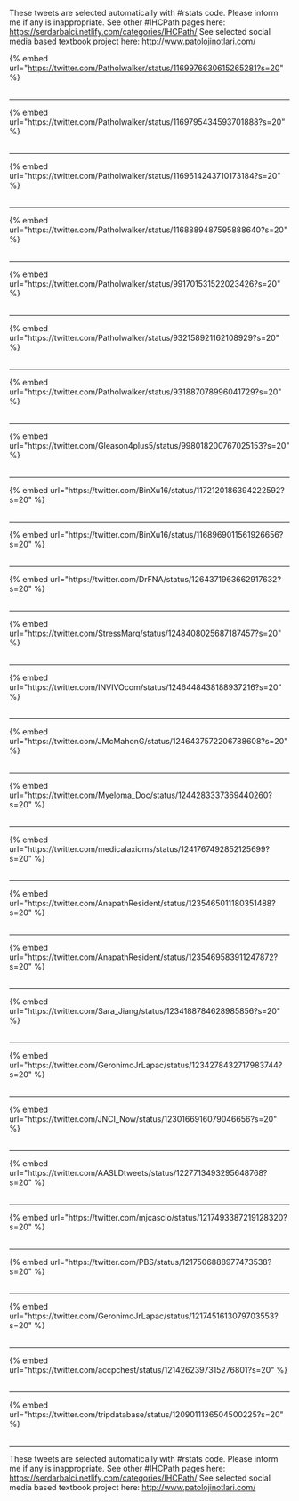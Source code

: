 

These tweets are selected automatically with #rstats code. Please inform me if any is inappropriate.
See other #IHCPath pages here: https://serdarbalci.netlify.com/categories/IHCPath/ 
See selected social media based textbook project here: http://www.patolojinotlari.com/

{% embed url="https://twitter.com/Patholwalker/status/1169976630615265281?s=20" %}<br>
<br>
<hr>
{% embed url="https://twitter.com/Patholwalker/status/1169795434593701888?s=20" %}<br>
<br>
<hr>
{% embed url="https://twitter.com/Patholwalker/status/1169614243710173184?s=20" %}<br>
<br>
<hr>
{% embed url="https://twitter.com/Patholwalker/status/1168889487595888640?s=20" %}<br>
<br>
<hr>
{% embed url="https://twitter.com/Patholwalker/status/991701531522023426?s=20" %}<br>
<br>
<hr>
{% embed url="https://twitter.com/Patholwalker/status/932158921162108929?s=20" %}<br>
<br>
<hr>
{% embed url="https://twitter.com/Patholwalker/status/931887078996041729?s=20" %}<br>
<br>
<hr>
{% embed url="https://twitter.com/Gleason4plus5/status/998018200767025153?s=20" %}<br>
<br>
<hr>
{% embed url="https://twitter.com/BinXu16/status/1172120186394222592?s=20" %}<br>
<br>
<hr>
{% embed url="https://twitter.com/BinXu16/status/1168969011561926656?s=20" %}<br>
<br>
<hr>
{% embed url="https://twitter.com/DrFNA/status/1264371963662917632?s=20" %}<br>
<br>
<hr>
{% embed url="https://twitter.com/StressMarq/status/1248408025687187457?s=20" %}<br>
<br>
<hr>
{% embed url="https://twitter.com/INVIVOcom/status/1246448438188937216?s=20" %}<br>
<br>
<hr>
{% embed url="https://twitter.com/JMcMahonG/status/1246437572206788608?s=20" %}<br>
<br>
<hr>
{% embed url="https://twitter.com/Myeloma_Doc/status/1244283337369440260?s=20" %}<br>
<br>
<hr>
{% embed url="https://twitter.com/medicalaxioms/status/1241767492852125699?s=20" %}<br>
<br>
<hr>
{% embed url="https://twitter.com/AnapathResident/status/1235465011180351488?s=20" %}<br>
<br>
<hr>
{% embed url="https://twitter.com/AnapathResident/status/1235469583911247872?s=20" %}<br>
<br>
<hr>
{% embed url="https://twitter.com/Sara_Jiang/status/1234188784628985856?s=20" %}<br>
<br>
<hr>
{% embed url="https://twitter.com/GeronimoJrLapac/status/1234278432717983744?s=20" %}<br>
<br>
<hr>
{% embed url="https://twitter.com/JNCI_Now/status/1230166916079046656?s=20" %}<br>
<br>
<hr>
{% embed url="https://twitter.com/AASLDtweets/status/1227713493295648768?s=20" %}<br>
<br>
<hr>
{% embed url="https://twitter.com/mjcascio/status/1217493387219128320?s=20" %}<br>
<br>
<hr>
{% embed url="https://twitter.com/PBS/status/1217506888977473538?s=20" %}<br>
<br>
<hr>
{% embed url="https://twitter.com/GeronimoJrLapac/status/1217451613079703553?s=20" %}<br>
<br>
<hr>
{% embed url="https://twitter.com/accpchest/status/1214262397315276801?s=20" %}<br>
<br>
<hr>
{% embed url="https://twitter.com/tripdatabase/status/1209011136504500225?s=20" %}<br>
<br>
<hr>


These tweets are selected automatically with #rstats code. Please inform me if any is inappropriate.
See other #IHCPath pages here: https://serdarbalci.netlify.com/categories/IHCPath/ 
See selected social media based textbook project here: http://www.patolojinotlari.com/
